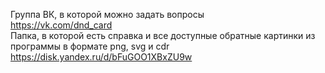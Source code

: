 Группа ВК, в которой можно задать вопросы<br>
https://vk.com/dnd_card<br>
Папка, в которой есть справка и все доступные обратные картинки из программы в формате png, svg и cdr<br>
https://disk.yandex.ru/d/bFuGOO1XBxZU9w<br>
